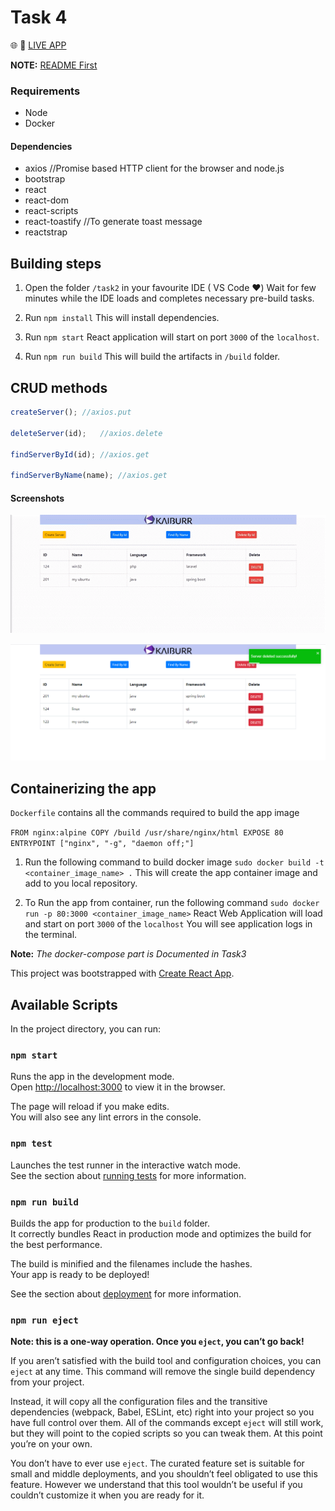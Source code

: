 # Task 4

:globe_with_meridians: :rocket: [LIVE APP](http://3.18.207.40/)

**NOTE:** [README First](/README.md)

### Requirements

- Node
- Docker

#### Dependencies

- axios	//Promise based HTTP client for the browser and node.js
- bootstrap
- react
- react-dom
- react-scripts
- react-toastify	//To generate toast message
- reactstrap

## Building steps

1. Open the folder `/task2` in your favourite IDE ( VS Code :heart:)
Wait for few minutes while the IDE loads and completes necessary pre-build tasks.

2. Run `npm install`
This will install dependencies.

3. Run `npm start`
React application will start on port `3000` of the `localhost`.

4. Run `npm run build`
This will build the artifacts in `/build` folder.

## CRUD methods

```javascript
createServer();	//axios.put
    
deleteServer(id);	//axios.delete
    
findServerById(id);	//axios.get

findServerByName(name);	//axios.get
```

#### Screenshots

![WebUiFormGIF](/screenshots/task4WebUiForm.gif)

![WebUIForm](/screenshots/task4WebUIForm.PNG)



## Containerizing the app

`Dockerfile` contains all the commands required to build the app image

`
FROM nginx:alpine
COPY /build /usr/share/nginx/html
EXPOSE 80
ENTRYPOINT ["nginx", "-g", "daemon off;"]
`

1. Run the following command to build docker image
`sudo docker build -t <container_image_name> .`
This will create the app container image and add to you local repository.

2. To Run the app from container, run the following command
`sudo docker run -p 80:3000 <container_image_name>`
React Web Application will load and start on port `3000` of the `localhost`
You will see application logs in the terminal.

**Note:** *The docker-compose part is Documented in Task3*

This project was bootstrapped with [Create React App](https://github.com/facebook/create-react-app).

## Available Scripts

In the project directory, you can run:

### `npm start`

Runs the app in the development mode.<br />
Open [http://localhost:3000](http://localhost:3000) to view it in the browser.

The page will reload if you make edits.<br />
You will also see any lint errors in the console.

### `npm test`

Launches the test runner in the interactive watch mode.<br />
See the section about [running tests](https://facebook.github.io/create-react-app/docs/running-tests) for more information.

### `npm run build`

Builds the app for production to the `build` folder.<br />
It correctly bundles React in production mode and optimizes the build for the best performance.

The build is minified and the filenames include the hashes.<br />
Your app is ready to be deployed!

See the section about [deployment](https://facebook.github.io/create-react-app/docs/deployment) for more information.

### `npm run eject`

**Note: this is a one-way operation. Once you `eject`, you can’t go back!**

If you aren’t satisfied with the build tool and configuration choices, you can `eject` at any time. This command will remove the single build dependency from your project.

Instead, it will copy all the configuration files and the transitive dependencies (webpack, Babel, ESLint, etc) right into your project so you have full control over them. All of the commands except `eject` will still work, but they will point to the copied scripts so you can tweak them. At this point you’re on your own.

You don’t have to ever use `eject`. The curated feature set is suitable for small and middle deployments, and you shouldn’t feel obligated to use this feature. However we understand that this tool wouldn’t be useful if you couldn’t customize it when you are ready for it.

